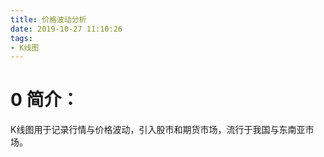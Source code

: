 ```yaml
---
title: 价格波动分析
date: 2019-10-27 11:10:26
tags:
- K线图
---
```

# 0 简介：
K线图用于记录行情与价格波动，引入股市和期货市场，流行于我国与东南亚市场。
